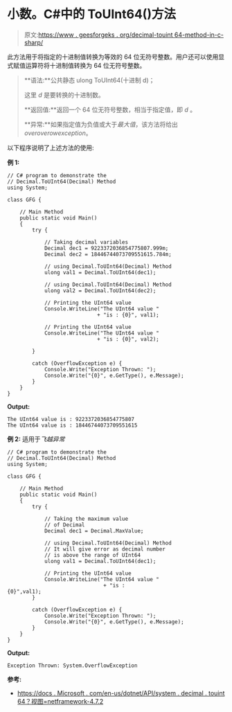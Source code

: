 # 小数。C#中的 ToUInt64()方法

> 原文:[https://www . geesforgeks . org/decimal-touint 64-method-in-c-sharp/](https://www.geeksforgeeks.org/decimal-touint64-method-in-c-sharp/)

此方法用于将指定的十进制值转换为等效的 64 位无符号整数。用户还可以使用显式赋值运算符将十进制值转换为 64 位无符号整数。

> **语法:**公共静态 ulong ToUInt64(十进制 d)；
> 
> 这里 *d* 是要转换的十进制数。
> 
> **返回值:**返回一个 64 位无符号整数，相当于指定值，即 *d* 。
> 
> **异常:**如果指定值为负值或大于*最大值*，该方法将给出*overoverowexception*。

以下程序说明了上述方法的使用:

**例 1:**

```
// C# program to demonstrate the
// Decimal.ToUInt64(Decimal) Method
using System;

class GFG {

    // Main Method
    public static void Main()
    {
        try {

            // Taking decimal variables
            Decimal dec1 = 9223372036854775807.999m;
            Decimal dec2 = 18446744073709551615.784m;

            // using Decimal.ToUInt64(Decimal) Method
            ulong val1 = Decimal.ToUInt64(dec1);

            // using Decimal.ToUInt64(Decimal) Method
            ulong val2 = Decimal.ToUInt64(dec2);

            // Printing the UInt64 value
            Console.WriteLine("The UInt64 value "
                             + "is : {0}", val1);

            // Printing the UInt64 value
            Console.WriteLine("The UInt64 value "
                             + "is : {0}", val2);

        }

        catch (OverflowException e) {
            Console.Write("Exception Thrown: ");
            Console.Write("{0}", e.GetType(), e.Message);
        }
    }
}
```

**Output:**

```
The UInt64 value is : 9223372036854775807
The UInt64 value is : 18446744073709551615

```

**例 2:** 适用于*飞越异常*

```
// C# program to demonstrate the
// Decimal.ToUInt64(Decimal) Method
using System;

class GFG {

    // Main Method
    public static void Main()
    {
        try {

            // Taking the maximum value
            // of Decimal
            Decimal dec1 = Decimal.MaxValue;

            // using Decimal.ToUInt64(Decimal) Method
            // It will give error as decimal number
            // is above the range of UInt64
            ulong val1 = Decimal.ToUInt64(dec1);

            // Printing the UInt64 value
            Console.WriteLine("The UInt64 value "
                               + "is : {0}",val1);                           
        }

        catch (OverflowException e) {
            Console.Write("Exception Thrown: ");
            Console.Write("{0}", e.GetType(), e.Message);
        }
    }
}
```

**Output:**

```
Exception Thrown: System.OverflowException

```

**参考:**

*   [https://docs . Microsoft . com/en-us/dotnet/API/system . decimal . touint 64？视图=netframework-4.7.2](https://docs.microsoft.com/en-us/dotnet/api/system.decimal.touint64?view=netframework-4.7.2)
